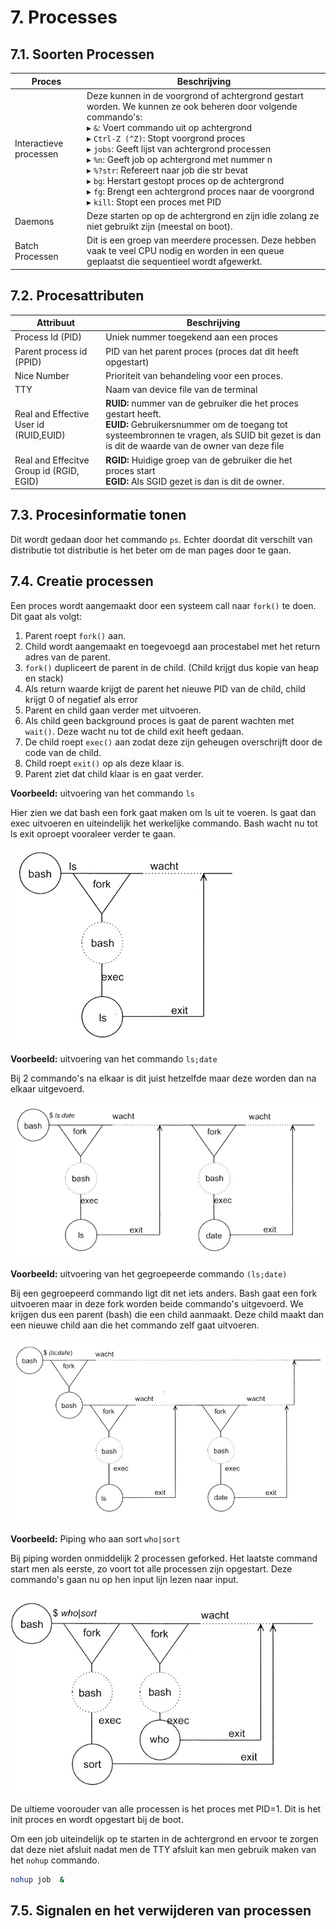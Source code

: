 # 7. Processes
## 7.1. Soorten Processen
|Proces|Beschrijving|
|-|-|
|Interactieve processen|Deze kunnen in de voorgrond of achtergrond gestart worden. We kunnen ze ook beheren door volgende commando's:<br />▸ `&`: Voert commando uit op achtergrond<br />▸ `Ctrl-Z (^Z)`: Stopt voorgrond proces<br />▸ `jobs`: Geeft lijst van achtergrond processen<br />▸ `%n`: Geeft job op achtergrond met nummer n<br />▸ `%?str`: Refereert naar job die str bevat<br />▸ `bg`: Herstart gestopt proces op de achtergrond<br />▸ `fg`: Brengt een achtergrond proces naar de voorgrond<br />▸ `kill`: Stopt een proces met PID<br />|
|Daemons|Deze starten op op de achtergrond en zijn idle zolang ze niet gebruikt zijn (meestal on boot).|
|Batch Processen|Dit is een groep van meerdere processen. Deze hebben vaak te veel CPU nodig en worden in een queue geplaatst die sequentieel wordt afgewerkt.|

## 7.2. Procesattributen
|Attribuut|Beschrijving|
|-|-|
|Process Id (PID)|Uniek nummer toegekend aan een proces|
|Parent process id (PPID)|PID van het parent proces (proces dat dit heeft opgestart)|
|Nice Number|Prioriteit van behandeling voor een proces.|
|TTY|Naam van device file van de terminal|
|Real and Effective User id (RUID,EUID)|**RUID:** nummer van de gebruiker die het proces gestart heeft.<br />**EUID:** Gebruikersnummer om de toegang tot systeembronnen te vragen, als SUID bit gezet is dan is dit de waarde van de owner van deze file|
|Real and Effecitve Group id (RGID, EGID)|**RGID:** Huidige groep van de gebruiker die het proces start</br >**EGID:** Als SGID gezet is dan is dit de owner.

## 7.3. Procesinformatie tonen
Dit wordt gedaan door het commando `ps`. Echter doordat dit verschilt van distributie tot distributie is het beter om de man pages door te gaan.

## 7.4. Creatie processen
Een proces wordt aangemaakt door een systeem call naar `fork()` te doen. Dit gaat als volgt:

1. Parent roept `fork()` aan.
2. Child wordt aangemaakt en toegevoegd aan procestabel met het return adres van de parent.
3. `fork()` dupliceert de parent in de child. (Child krijgt dus kopie van heap en stack)
4. Als return waarde krijgt de parent het nieuwe PID van de child, child krijgt 0 of negatief als error
5. Parent en child gaan verder met uitvoeren.
6. Als child geen background proces is gaat de parent wachten met `wait()`. Deze wacht nu tot de child exit heeft gedaan.
7. De child roept `exec()` aan zodat deze zijn geheugen overschrijft door de code van de child.
8. Child roept `exit()` op als deze klaar is.
9. Parent ziet dat child klaar is en gaat verder.

**Voorbeeld:** uitvoering van het commando `ls`

Hier zien we dat bash een fork gaat maken om ls uit te voeren. ls gaat dan exec uitvoeren en uiteindelijk het werkelijke commando. Bash wacht nu tot ls exit oproept vooraleer verder te gaan.

![3.jpg](3.jpg)

**Voorbeeld:** uitvoering van het commando `ls;date`

Bij 2 commando's na elkaar is dit juist hetzelfde maar deze worden dan na elkaar uitgevoerd.

![1.jpg](1.jpg)

**Voorbeeld:** uitvoering van het gegroepeerde commando `(ls;date)`

Bij een gegroepeerd commando ligt dit net iets anders. Bash gaat een fork uitvoeren maar in deze fork worden beide commando's uitgevoerd. We krijgen dus een parent (bash) die een child aanmaakt. Deze child maakt dan een nieuwe child aan die het commando zelf gaat uitvoeren.

![2.jpg](2.jpg)

**Voorbeeld:** Piping who aan sort `who|sort`

Bij piping worden onmiddelijk 2 processen geforked. Het laatste command start men als eerste, zo voort tot alle processen zijn opgestart. Deze commando's gaan nu op hen input lijn lezen naar input.

![4.jpg](4.jpg)

De ultieme voorouder van alle processen is het proces met PID=1. Dit is het init proces en wordt opgestart bij de boot.

Om een job uiteindelijk op te starten in de achtergrond en ervoor te zorgen dat deze niet afsluit nadat men de TTY afsluit kan men gebruik maken van het `nohup` commando.

```bash
nohup job  &
```

## 7.5. Signalen en het verwijderen van processen